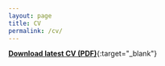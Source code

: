 ```yaml
---
layout: page
title: CV
permalink: /cv/
---
```


[**Download latest CV (PDF)**](/assets/docs/cv.pdf){:target="_blank"}